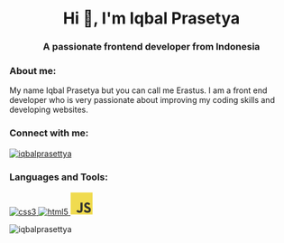 <h1 align="center">Hi 👋, I'm Iqbal Prasetya</h1>
<h3 align="center">A passionate frontend developer from Indonesia</h3>

<h3 align="left">About me:</h3>
<p align="left">
My name Iqbal Prasetya but you can call me Erastus. I am a front end developer who is very passionate about improving my coding skills and developing websites.
</p>

<h3 align="left">Connect with me:</h3>
<p align="left">
<a href="https://instagram.com/iqbalprasettya" target="blank"><img align="center" src="https://raw.githubusercontent.com/rahuldkjain/github-profile-readme-generator/master/src/images/icons/Social/instagram.svg" alt="iqbalprasettya" height="30" width="40" /></a>
</p>

<h3 align="left">Languages and Tools:</h3>
<p align="left"> <a href="https://www.w3schools.com/css/" target="_blank" rel="noreferrer"> <img src="https://raw.githubusercontent.com/erastushs/my-portfolio-website/master/assets/img/logo/css.png" alt="css3" width="40" height="40"/> </a> <a href="https://www.w3.org/html/" target="_blank" rel="noreferrer"> <img src="https://raw.githubusercontent.com/erastushs/my-portfolio-website/master/assets/img/logo/html.png" alt="html5" width="40" height="40"/> </a> <a href="https://developer.mozilla.org/en-US/docs/Web/JavaScript" target="_blank" rel="noreferrer"> <img src="https://raw.githubusercontent.com/devicons/devicon/master/icons/javascript/javascript-original.svg" alt="javascript" width="40" height="40"/> </a> </p>

<p>&nbsp;<img align="left" src="https://github-readme-stats.vercel.app/api?username=iqbalprasettya&show_icons=true&locale=en" alt="iqbalprasettya" /></p>
